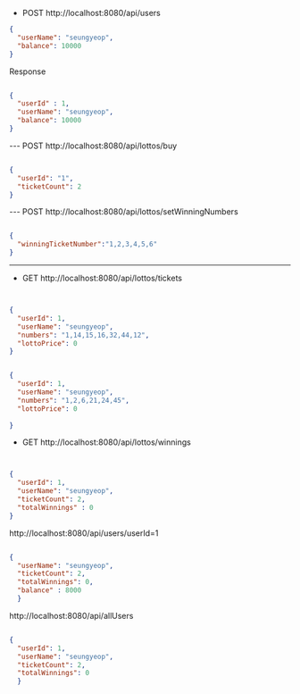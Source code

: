 - POST 
http://localhost:8080/api/users
```json
{
  "userName": "seungyeop",
  "balance": 10000
}
```


Response

```json

{
  "userId" : 1,
  "userName": "seungyeop",
  "balance": 10000
}
```

--- POST
http://localhost:8080/api/lottos/buy


```json

{
  "userId": "1",
  "ticketCount": 2
}
```

--- POST
http://localhost:8080/api/lottos/setWinningNumbers

```json

{
  "winningTicketNumber":"1,2,3,4,5,6"
}
```

---

- GET 
http://localhost:8080/api/lottos/tickets
```json


{
  "userId": 1,
  "userName": "seungyeop",
  "numbers": "1,14,15,16,32,44,12",
  "lottoPrice": 0
}
```

```json

{
  "userId": 1,
  "userName": "seungyeop",
  "numbers": "1,2,6,21,24,45",
  "lottoPrice": 0
  
}

```


- GET
http://localhost:8080/api/lottos/winnings

```json


{
  "userId": 1,
  "userName": "seungyeop",
  "ticketCount": 2,
  "totalWinnings" : 0
}

```



http://localhost:8080/api/users/userId=1
```json

{
  "userName": "seungyeop",
  "ticketCount": 2,
  "totalWinnings": 0,
  "balance" : 8000
  }
```


http://localhost:8080/api/allUsers
```json

{
  "userId": 1,
  "userName": "seungyeop",
  "ticketCount": 2,
  "totalWinnings": 0
  }


```
